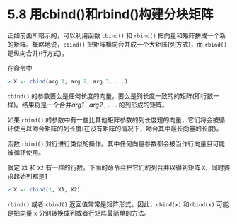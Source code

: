 # 5.8 用cbind()和rbind()构建分块矩阵

正如前面所暗示的，可以利用函数 `cbind()` 和 `rbind()` 把向量和矩阵拼成一个新的矩阵。概略地说，`cbind()` 把矩阵横向合并成一个大矩阵(列方式)，而 `rbind()` 是纵向合并(行方式)。

在命令中

```R
> X <- cbind(arg 1, arg 2, arg 3, ...)
```

`cbind()` 的参数要么是任何长度的向量，要么是列长度一致的的矩阵(即行数一 样)。结果将是一个合并*arg1 , arg2 , . . .* 的列形成的矩阵。

如果 `cbind()` 的参数中有一些比其他矩阵参数的列长度短的向量，它们将会被循环使用以吻合矩阵的列长度(在没有矩阵的情况下，吻合其中最长向量的长度)。

函数 `rbind()` 对行进行类似的操作。其中任何向量参数都会被当作行向量且可能被循环使用。

假定 `X1` 和 `X2` 有一样的行数。下面的命令会把它们的列合并以得到矩阵 `X`，同时要求起始列都是1

```R
> X <- cbind(1, X1, X2)
```

`rbind()` 或者 `cbind()` 返回值常常是矩阵形式。因此，`cbind(x)` 和`rbind(x)` 可能是把向量 `x` 分别转换成列或者行矩阵最简单的方法。